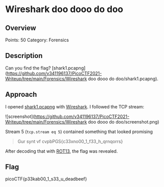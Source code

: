 # Wireshark doo dooo do doo

## Overview

Points: 50
Category: Forensics

## Description

Can you find the flag? [shark1.pcapng](https://github.com/v341196137/PicoCTF2021-Writeup/tree/main/Forensics/Wireshark doo dooo do doo/shark1.pcapng).

## Approach

I opened [shark1.pcapng](https://github.com/v341196137/PicoCTF2021-Writeup/tree/main/Forensics/shark1.pcapng) with [Wireshark](https://www.wireshark.org/).
I followed the TCP stream:

![screenshot](https://github.com/v341196137/PicoCTF2021-Writeup/tree/main/Forensics/Wireshark doo dooo do doo/screenshot.png)

Stream 5 (`tcp.stream eq 5`) contained something that looked promising
> Gur synt vf cvpbPGS{c33xno00_1_f33_h_qrnqorrs}

After decoding that with [ROT13](https://rot13.com/), the flag was revealed.

## Flag

picoCTF{p33kab00_1_s33_u_deadbeef}

